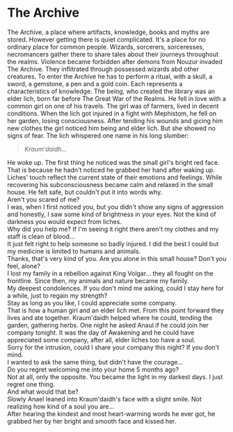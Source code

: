 # The Archive
The Archive, a place where artifacts, knowledge, books and myths are stored. However getting there is quiet complicated. It's a place for no ordinary place for common people. Wizards, sorcerers, sorceresses, necromancers gather there to share tales about their journeys throughout the realms. Violence became forbidden after demons from Nouzur invaded The Archive. They inflitrated through possessed wizards abd other creatures. To enter the Archive he has to perform a ritual, with a skull, a sword, a gemstone, a pen and a gold coin. Each represents a characteristics of knowledge. The being, who created the library was an elder lich, born far before The Great War of the Realms. He fell in love with a common girl on one of his travels. The girl was of farmers, lived in decent conditions. When the lich got injured in a fight with Mephistom, he fell on her garden, losing consciousness. After tending his wounds and gicing him new clothes the girl noticed him being and elder lich. But she showed no signs of fear. The lich whispered one name in his long slumber:
>*Kraum'daidh...*

He woke up. The first thing he noticed was the small girl's bright red face. That is because he hadn't noticed he grabbed her hand after waking up. Liches' touch reflect the current state of their emotions and feelings. While recovering his subconsciousness became calm and relaxed in the small house. He felt safe, but couldn't put it into words why.<br>
Aren't you scared of me?<br>
I was, when I first noticed you, but you didn't show any signs of aggression and honestly, I saw some kind of brightness in your eyes. Not the kind of darkness you would expect from liches.<br>
Why did you help me? If I'm seeing it right there aren't my clothes and my staff is clean of blood...<br>
It just felt right to help someone so badly injured. I did the best I could but my medicine is limited to humans and animals.<br>
Thanks, that's very kind of you. Are you alone in this small house? Don't you feel, alone?<br>
I lost my family in a rebellion against King Volgar... they all fought on the frontline. Since then, my animals and nature became my family.<br>
My deepest condolences. If you don't mind me asking, could I stay here for a while, just to regain my strength?<br>
Stay as long as you like, I could appreciate some company.<br>
That is how a human girl and an elder lich met. From this point forward they lives and ate together. Kraum'daidh helped where he could, tending the garden, gathering herbs. One night he asked Anaul if he could join her company tonight. It was the day of Awakening and he could have appreciated some company, after all, elder liches too have a soul.<br>
Sorry for the intrusion, could I share your company this night? If you don't mind.<br>
I wanted to ask the same thing, but didn't have the courage...<br>
Do you regret welcoming me into your home 5 months ago?<br>
Not at all, only the opposite. You became the light in my darkest days. I just regret one thing.<br>
And what would that be?<br>
Slowly Anael leaned into Kraum'daidh's face with a slight smile.
Not realizing how kind of a soul you are...<br>
After hearing the kindest and most heart-warming words he ever got, he grabbed her by her bright and smooth face and kissed her.


